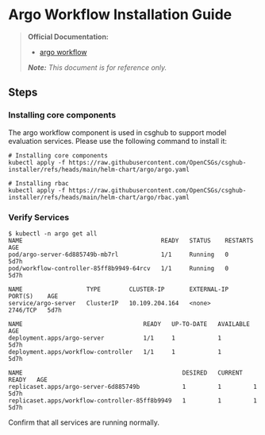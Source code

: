 # Argo Workflow Installation Guide

> **Official Documentation:**
>
> - [argo workflow](https://argo-workflows.readthedocs.io/en/latest/)
>
> ***Note:** This document is for reference only.* 

## Steps

### Installing core components

The argo workflow component is used in csghub to support model evaluation services. Please use the following command to install it:

```shell
# Installing core components
kubectl apply -f https://raw.githubusercontent.com/OpenCSGs/csghub-installer/refs/heads/main/helm-chart/argo/argo.yaml

# Installing rbac
kubectl apply -f https://raw.githubusercontent.com/OpenCSGs/csghub-installer/refs/heads/main/helm-chart/argo/rbac.yaml
```

### Verify Services

```shell
$ kubectl -n argo get all 
NAME                                       READY   STATUS    RESTARTS   AGE
pod/argo-server-6d885749b-mb7rl            1/1     Running   0          5d7h
pod/workflow-controller-85ff8b9949-64rcv   1/1     Running   0          5d7h

NAME                  TYPE        CLUSTER-IP       EXTERNAL-IP   PORT(S)    AGE
service/argo-server   ClusterIP   10.109.204.164   <none>        2746/TCP   5d7h

NAME                                  READY   UP-TO-DATE   AVAILABLE   AGE
deployment.apps/argo-server           1/1     1            1           5d7h
deployment.apps/workflow-controller   1/1     1            1           5d7h

NAME                                             DESIRED   CURRENT   READY   AGE
replicaset.apps/argo-server-6d885749b            1         1         1       5d7h
replicaset.apps/workflow-controller-85ff8b9949   1         1         1       5d7h
```

Confirm that all services are running normally.